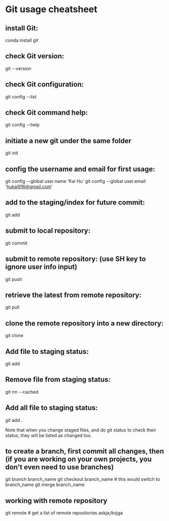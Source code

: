 # Git usage cheatsheet
## install Git:
conda install git
## check Git version:
git --version
## check Git configuration:
git config --list
## check Git command help:
git config --help
## initiate a new git under the same folder
git init
## config the username and email for first usage:
git config --global user.name 'Kai Hu'
git config --global user.email 'hukai916@gmail.com'
## add to the staging/index for future commit:
git add
## submit to local repository:
git commit
## submit to remote repository: (use SH key to ignore user info input)
git push
## retrieve the latest from remote repository:
git pull
## clone the remote repository into a new directory:
git clone
## Add file to staging status:
git add
## Remove file from staging status:
git rm --cached <file>
## Add all file to staging status:
git add .

Note that when you change staged files, and do git status to check their status, they will be listed as changed too.
## to create a branch, first commit all changes, then (if you are working on your own projects, you don't even need to use branches)
git branch branch_name
git checkout branch_name # this would switch to branch_name
git merge branch_name

## working with remote repository
git remote # get a list of remote repositories
askja;lksjga
